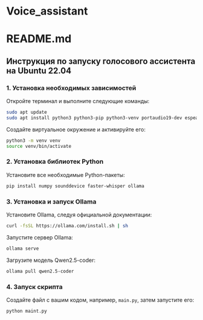 # Voice_assistant
# README.md

## Инструкция по запуску голосового ассистента на Ubuntu 22.04

### 1. Установка необходимых зависимостей

Откройте терминал и выполните следующие команды:

```bash
sudo apt update
sudo apt install python3 python3-pip python3-venv portaudio19-dev espeak-ng ffmpeg -y
```

Создайте виртуальное окружение и активируйте его:

```bash
python3 -m venv venv
source venv/bin/activate
```

### 2. Установка библиотек Python

Установите все необходимые Python-пакеты:

```bash
pip install numpy sounddevice faster-whisper ollama
```

### 3. Установка и запуск Ollama

Установите Ollama, следуя официальной документации:

```bash
curl -fsSL https://ollama.com/install.sh | sh
```

Запустите сервер Ollama:

```bash
ollama serve
```

Загрузите модель Qwen2.5-coder:

```bash
ollama pull qwen2.5-coder
```

### 4. Запуск скрипта

Создайте файл с вашим кодом, например, `main.py`, затем запустите его:

```bash
python maint.py
```


